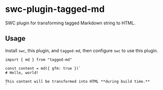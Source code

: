 # swc-plugin-tagged-md

SWC plugin for transforming tagged Markdown string to HTML.

## Usage

Install `swc`, this plugin, and `tagged-md`, then configure `swc` to use this plugin.

```tsx
import { md } from "tagged-md"

const content = md({ gfm: true })`
# Hello, world!

This content will be transformed into HTML **during build time.**
`
```
